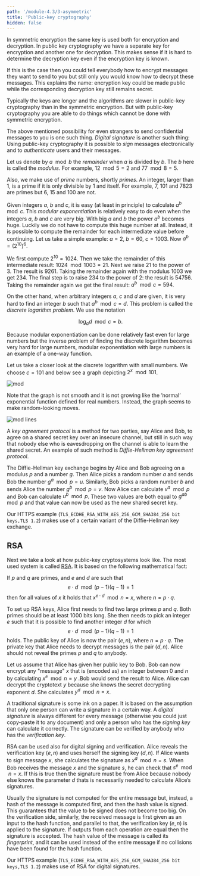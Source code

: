 ```yaml
---
path: '/module-4.3/3-asymmetric'
title: 'Public-key cryptography'
hidden: false
---
```


In symmetric encryption the same key is used both for encryption and decryption. In public key cryptography we have a separate key for encryption and another one for decryption. This makes sense if it is hard to determine the decryption key even if the encryption key is known.

If this is the case then you could tell everybody how to encrypt messages they want to send to you but still only you would know how to decrypt these messages. This explains the name: encryption key could be made public while the corresponding decryption key still remains secret.

Typically the keys are longer and the algorithms are slower in public-key cryptography than in the symmetric encryption. But with public-key cryptography you are able to do things which cannot be done with symmetric encryption.

The above mentioned possibility for even strangers to send confidential messages to you is one such thing. _Digital signature_ is another such thing: Using public-key cryptography it is possible to _sign_ messages electronically and to _authenticate_ users and their messages.

Let us denote
by $a \mod b$ the _remainder_ when $a$ is divided by $b$. The $b$ here is
called the _modulus_. For example, $12 \mod 5 = 2$ and $77 \mod 8 = 5$.

Also, we make use of _prime_ numbers, shortly _primes_. An integer, larger than 1, is a prime if it is only divisible by 1 and itself. For example, 7, 101 and 7823 are primes but 6, 15 and 100 are not.

Given integers $a$, $b$ and $c$, it is easy (at least in principle) to
calculate $a^b \mod c$. This _modular exponentiation_ is relatively easy to do
even when the integers $a$, $b$ and $c$ are very big.
With big $a$ and $b$ the power $a^b$
becomes huge. Luckily we do not have to compute this huge number at
all. Instead, it is possible to compute the remainder for each intermediate
value before continuing. Let us take a simple example: $a = 2$, $b = 60$,
$c = 1003$. Now $a^b = (2^{10})^6$.

We first compute $2^{10}=1024$. Then we take the remainder of this intermediate
result: $1024 \mod 1003 = 21$. Next we raise 21 to the power of 3. The result
is 9261. Taking the remainder again with the modulus 1003 we get 234. The final
step is to raise 234 to the power of 2: the result is 54756. Taking the
remainder again we get the final result: $a^b \mod c = 594$.

On the other hand, when arbitrary integers $a$, $c$ and $d$ are given, it is
very hard to find an integer $b$ such that $a^b \mod c = d$. This problem is
called the _discrete logarithm problem_. We use the notation

$$
\log_a d \mod c = b.
$$


Because modular exponentiation can be done relatively fast even for large numbers but the inverse problem of finding the discrete logarithm becomes very hard for large numbers, modular exponentiation with large numbers is an example of a one-way function.

Let us take a closer look at the discrete logarithm with small numbers. We choose $c = 101$ and below see a graph depicting $2^x \mod 101$.

![mod](mod101.png)

Note that the graph is not smooth and it is not growing like the &rsquo;normal&rsquo; exponential function defined for real numbers. Instead, the graph seems to make random-looking moves.

![mod lines](mod101_lines.png)

<quiz id="19b9cfc2-003f-5e11-94b2-62ad0f7e8220"></quiz>

A _key agreement protocol_ is a method for two parties, say Alice and Bob, to agree on a shared secret key over an insecure channel, but still in such way that nobody else who is eavesdropping on the channel is able to learn the shared secret. An example of such method is _Diffie-Hellman key agreement protocol_.

The Diffie-Hellman key exchange begins by Alice and Bob agreeing on a modulus
$p$ and a number $g$. Then Alice picks a random number $a$ and
sends Bob the number $g^a \mod p = u$. Similarly, Bob picks a
random number $b$ and sends Alice the number $g^b \mod p =
v$. Now Alice can calculate $v^a \mod p$ and Bob can calculate
$u^b \mod p$. These two values are both equal to
$g^{ab} \mod p$ and that value can now be used as the new shared
secret key.

Our HTTPS example (`TLS_ECDHE_RSA_WITH_AES_256_GCM_SHA384_256 bit keys,TLS 1.2`)  makes use of a certain variant of the Diffie-Hellman key exchange.

## RSA

Next we take a look at how public-key cryptosystems look like. The most used system is called [RSA](https://en.wikipedia.org/wiki/RSA_%28cryptosystem%29). It is based on the following mathematical fact:


If $p$ and $q$ are primes, and $e$ and $d$ are such that
$$
e \cdot d \mod (p - 1)(q - 1) = 1
$$
then for all values of $x$ it holds that
$x^{e \cdot d} \mod n = x$, where $n = p \cdot q$.

To set up RSA keys, Alice first needs to find two large primes $p$ and $q$.
Both primes should be at least 1000 bits long. She then needs to pick an
integer $e$ such that it is possible to find another integer $d$ for which
$$
e \cdot d \mod (p-1)(q-1) = 1
$$
holds. The public key of Alice is now the
pair $(e, n)$, where $n = p\cdot q$. The private key that Alice needs to
decrypt messages is the pair $(d,n)$. Alice should not reveal the primes $p$
and $q$ to anybody.

Let us assume that Alice has given her public key to Bob. Bob can now encrypt
any &quot;message&quot; $x$ that is (encoded as) an integer between 0 and
$n$ by calculating $x^e \mod n = y$ .Bob would send the
result to Alice. Alice can decrypt the cryptotext $y$ because she knows
the secret decrypting exponent $d$. She calculates $y^d \mod n
= x$.

A traditional signature is some ink on a paper. It is based on the assumption that only one person can write a signature in a certain way. A _digital signature_ is always different for every message (otherwise you could just copy-paste it to any document) and only a person who has the _signing key_ can calculate it correctly. The signature can be verified by anybody who has the _verification key_.

RSA can be used also for digital signing and verification. Alice reveals the
verification key $(e,n)$ and uses herself the signing key $(d,n)$. If
Alice wants to sign message $x$, she calculates the signature as
$x^d \mod n = s$. When Bob receives the message $x$ and the
signature $s$, he can check that $s^e \mod n = x$. If this
is true then the signature must be from Alice because nobody else knows the
parameter $d$ thats is necessarily needed to calculate Alice&rsquo;s
signatures.

Usually the signature is not computed for the entire message but, instead, a
hash of the message is computed first, and then the hash value is signed. This
guarantees that the value to be signed does not become too big. On the
verification side, similarly, the received message is first given as an input
to the hash function, and parallel to that, the verification key $(e,n)$ is
applied to the signature. If outputs from each operation are equal then the
signature is accepted. The hash value of the message is called its
_fingerprint_, and it can be used instead of the entire message if no
collisions have been found for the hash function.

Our HTTPS example (`TLS_ECDHE_RSA_WITH_AES_256_GCM_SHA384_256 bit keys,TLS 1.2`)  makes use of RSA for digital signatures.
